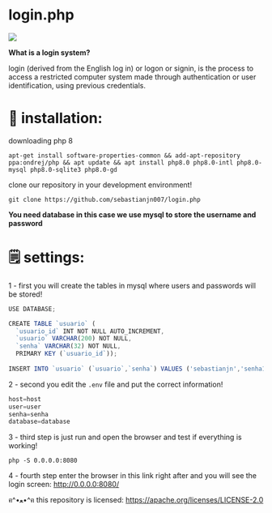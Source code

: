 # login.php

![](https://raw.githubusercontent.com/sebastianjn007/host/main/imagens/login321.png)

**What is a login system?**

login (derived from the English log in) or logon or signin, is the process to access a restricted computer system made through authentication or user identification, using previous credentials.

# 📝 installation:

downloading php 8

```
apt-get install software-properties-common && add-apt-repository ppa:ondrej/php && apt update && apt install php8.0 php8.0-intl php8.0-mysql php8.0-sqlite3 php8.0-gd
```

clone our repository in your development environment!

```
git clone https://github.com/sebastianjn007/login.php
```


**You need database in this case we use mysql to store the username and password**


# 🗒 settings:

1 - first you will create the tables in mysql where users and passwords will be stored!

```js
USE DATABASE;

CREATE TABLE `usuario` (
  `usuario_id` INT NOT NULL AUTO_INCREMENT,
  `usuario` VARCHAR(200) NOT NULL,
  `senha` VARCHAR(32) NOT NULL,
  PRIMARY KEY (`usuario_id`));
  
INSERT INTO `usuario` (`usuario`,`senha`) VALUES ('sebastianjn','senha123');
```

2 - second you edit the ```.env``` file and put the correct information! 

```js
host=host
user=user
senha=senha
database=database
```

3 - third step is just run and open the browser and test if everything is working!

```
php -S 0.0.0.0:8080
```

4 - fourth step enter the browser in this link right after and you will see the login screen: http://0.0.0.0:8080/


ฅ^•ﻌ•^ฅ this repository is licensed: https://apache.org/licenses/LICENSE-2.0
